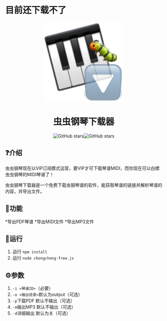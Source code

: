 # 目前还下载不了

<p align="center">
<img src="./icon.png"/>
</p>

<div align="center">

# 虫虫钢琴下载器

![GitHub stars](https://img.shields.io/github/stars/ThebestkillerTBK/chongchong-free?style=flat)![GitHub stars](https://img.shields.io/github/forks/ThebestkillerTBK/chongchong-free?style=flat)
</div>

## ❓介绍

虫虫钢琴现在以VIP订阅模式运营，要VIP才可下载琴谱MIDI，而你现在可以白嫖虫虫钢琴的MIDI琴谱了！

虫虫钢琴下载器是一个免费下载虫钢琴谱的软件，能获取琴谱的链接并解析琴谱的内容，并导出文件。

## 🚀功能

*导出PDF琴谱
*导出MIDI文件
*导出MP3文件

## 🚗运行

1) 运行 `npm install`
2) 运行 `node chongchong-free.js`

## ⚙参数

1) `-i <琴谱ID>`（必要）
2) `-o <输出目录>`默认为output（可选）
3) `-p`下载PDF 默认不输出（可选）
4) `-m`输出MP3 默认不输出（可选）
5) `-d`详细输出 默认为关（可选）
